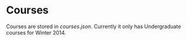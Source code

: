 # Courses

Courses are stored in _courses.json_. Currently it only has Undergraduate courses for Winter 2014. 